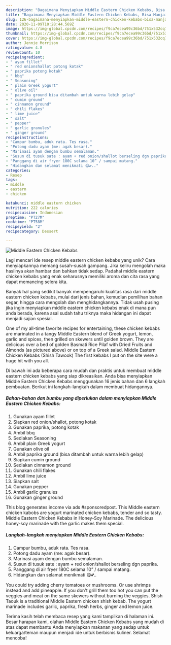 ```yaml
---
description: "Bagaimana Menyiapkan Middle Eastern Chicken Kebabs, Bisa Manjain Lidah"
title: "Bagaimana Menyiapkan Middle Eastern Chicken Kebabs, Bisa Manjain Lidah"
slug: 126-bagaimana-menyiapkan-middle-eastern-chicken-kebabs-bisa-manjain-lidah
date: 2020-11-09T10:28:44.569Z
image: https://img-global.cpcdn.com/recipes/f9ca7ecea99c36bd/751x532cq70/middle-eastern-chicken-kebabs-foto-resep-utama.jpg
thumbnail: https://img-global.cpcdn.com/recipes/f9ca7ecea99c36bd/751x532cq70/middle-eastern-chicken-kebabs-foto-resep-utama.jpg
cover: https://img-global.cpcdn.com/recipes/f9ca7ecea99c36bd/751x532cq70/middle-eastern-chicken-kebabs-foto-resep-utama.jpg
author: Jennie Morrison
ratingvalue: 4.8
reviewcount: 10
recipeingredient:
- " ayam fillet"
- " red onionshallot potong kotak"
- " paprika potong kotak"
- " bbq"
- " Seasoning"
- " plain Greek yogurt"
- " olive oil"
- " paprika ground bisa ditambah untuk warna lebih gelap"
- " cumin ground"
- " cinnamon ground"
- " chili flakes"
- " lime juice"
- " salt"
- " pepper"
- " garlic granules"
- " ginger ground"
recipeinstructions:
- "Campur bumbu, aduk rata. Tes rasa."
- "Potong dadu ayam (me: agak besar)."
- "Marinasi ayam dengan bumbu semalaman."
- "Susun di tusuk sate : ayam + red onion/shallot berseling dgn paprika."
- "Panggang di air fryer 180C selama 10” / sampai matang."
- "Hidangkan dan selamat menikmati 😋💕.."
categories:
- Resep
tags:
- middle
- eastern
- chicken

katakunci: middle eastern chicken 
nutrition: 222 calories
recipecuisine: Indonesian
preptime: "PT27M"
cooktime: "PT58M"
recipeyield: "2"
recipecategory: Dessert

---
```



![Middle Eastern Chicken Kebabs](https://img-global.cpcdn.com/recipes/f9ca7ecea99c36bd/751x532cq70/middle-eastern-chicken-kebabs-foto-resep-utama.jpg)

Lagi mencari ide resep middle eastern chicken kebabs yang unik? Cara menyiapkannya memang susah-susah gampang. Jika keliru mengolah maka hasilnya akan hambar dan bahkan tidak sedap. Padahal middle eastern chicken kebabs yang enak seharusnya memiliki aroma dan cita rasa yang dapat memancing selera kita.

Banyak hal yang sedikit banyak mempengaruhi kualitas rasa dari middle eastern chicken kebabs, mulai dari jenis bahan, kemudian pemilihan bahan segar, hingga cara mengolah dan menghidangkannya. Tidak usah pusing jika ingin menyiapkan middle eastern chicken kebabs enak di mana pun anda berada, karena asal sudah tahu triknya maka hidangan ini dapat menjadi sajian spesial.

One of my all-time favorite recipes for entertaining, these chicken kebabs are marinated in a tangy Middle Eastern blend of Greek yogurt, lemon, garlic and spices, then grilled on skewers until golden brown. They are delicious over a bed of golden Basmati Rice Pilaf with Dried Fruits and Almonds (as pictured above) or on top of a Greek salad. Middle Eastern Chicken Kebabs (Shish Tawook) The first kebabs I put on the site were a huge hit with you all.


Di bawah ini ada beberapa cara mudah dan praktis untuk membuat middle eastern chicken kebabs yang siap dikreasikan. Anda bisa menyiapkan Middle Eastern Chicken Kebabs menggunakan 16 jenis bahan dan 6 langkah pembuatan. Berikut ini langkah-langkah dalam membuat hidangannya.

<!--inarticleads1-->

##### Bahan-bahan dan bumbu yang diperlukan dalam menyiapkan Middle Eastern Chicken Kebabs:

1. Gunakan  ayam fillet
1. Siapkan  red onion/shallot, potong kotak
1. Gunakan  paprika, potong kotak
1. Ambil  bbq
1. Sediakan  Seasoning
1. Ambil  plain Greek yogurt
1. Gunakan  olive oil
1. Ambil  paprika ground (bisa ditambah untuk warna lebih gelap)
1. Siapkan  cumin ground
1. Sediakan  cinnamon ground
1. Gunakan  chili flakes
1. Ambil  lime juice
1. Siapkan  salt
1. Gunakan  pepper
1. Ambil  garlic granules
1. Gunakan  ginger ground


This blog generates income via ads #sponsoredpost. This Middle eastern chicken kabobs are yogurt marinated chicken kebabs, tender and so tasty. Middle Eastern Chicken Kebabs in Honey-Soy Marinade. The delicious honey-soy marinade with the garlic makes them special. 

<!--inarticleads2-->

##### Langkah-langkah menyiapkan Middle Eastern Chicken Kebabs:

1. Campur bumbu, aduk rata. Tes rasa.
1. Potong dadu ayam (me: agak besar).
1. Marinasi ayam dengan bumbu semalaman.
1. Susun di tusuk sate : ayam + red onion/shallot berseling dgn paprika.
1. Panggang di air fryer 180C selama 10” / sampai matang.
1. Hidangkan dan selamat menikmati 😋💕..


You could try adding cherry tomatoes or mushrooms. Or use shrimps instead and add pineapple. If you don&#39;t grill them too hot you can put the veggies and meat on the same skewers without burning the veggies. Shish Taouk is a traditional Middle Eastern chicken shish kebab. The yogurt marinade includes garlic, paprika, fresh herbs, ginger and lemon juice. 

Terima kasih telah membaca resep yang kami tampilkan di halaman ini. Besar harapan kami, olahan Middle Eastern Chicken Kebabs yang mudah di atas dapat membantu Anda menyiapkan makanan yang sedap untuk keluarga/teman maupun menjadi ide untuk berbisnis kuliner. Selamat mencoba!
